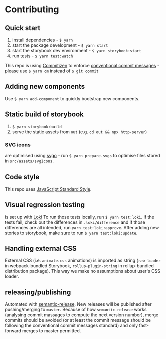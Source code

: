# Contributing

## Quick start

1. install dependencies - `$ yarn`
1. start the package development - `$ yarn start`
1. start the storybook dev environment - `$ yarn storybook:start`
1. run tests - `$ yarn test:watch`

This repo is using [Commitizen](http://commitizen.github.io/cz-cli/) to enforce [conventional commit messages](http://conventionalcommits.org/) - please use `$ yarn cm` instead of `$ git commit`

## Adding new components

Use `$ yarn add-component` to quickly bootstrap new components.

## Static build of storybook

1. `$ yarn storybook:build`
2. serve the static assets from `out` (e.g. `cd out && npx http-server`)

### SVG icons

are optimised using [svgo](https://github.com/svg/svgo) - run `$ yarn prepare-svgs` to optimise files stored in `src/assets/svgIcons`.

## Code style

This repo uses [JavaScript Standard Style](https://standardjs.com/).

## Visual regression testing

is set up with [Loki](https://loki.js.org)
To run those tests locally, run `$ yarn test:loki`. If the tests fail, check out the differences in `.loki/difference` and if those differences are all intended, run `yarn test:loki:approve`.
After adding new stories to storybook, make sure to run `$ yarn test:loki:update`.

## Handling external CSS

External CSS (i.e. `animate.css` animations) is imported as string (`raw-loader` in webpack-bundled Storybook, `rollup-plugin-string` in rollup-bundled distribution package). This way we make no assumptions about user's CSS loader.

## releasing/publishing

Automated with [semantic-release](https://github.com/semantic-release/semantic-release). New releases will be published after pushing/merging to `master`. Because of how `semantic-release` works (analysing commit massages to compute the next version number), merge commits should be avoided (or at least the commit message should be following the conventional commit messages standard) and only fast-forward merges to master permitted.
